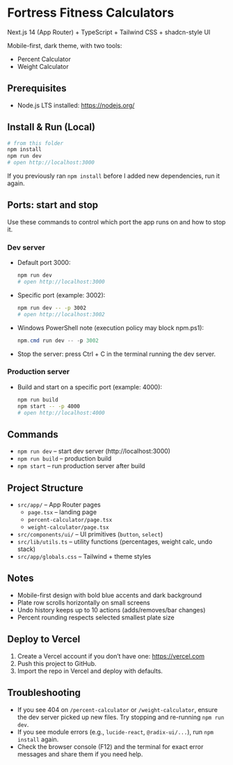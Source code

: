 # Fortress Fitness Calculators

Next.js 14 (App Router) + TypeScript + Tailwind CSS + shadcn-style UI

Mobile-first, dark theme, with two tools:
- Percent Calculator
- Weight Calculator

## Prerequisites
- Node.js LTS installed: https://nodejs.org/

## Install & Run (Local)
```bash
# from this folder
npm install
npm run dev
# open http://localhost:3000
```
If you previously ran `npm install` before I added new dependencies, run it again.

## Ports: start and stop

Use these commands to control which port the app runs on and how to stop it.

### Dev server
- Default port 3000:
  ```bash
  npm run dev
  # open http://localhost:3000
  ```
- Specific port (example: 3002):
  ```bash
  npm run dev -- -p 3002
  # open http://localhost:3002
  ```
- Windows PowerShell note (execution policy may block npm.ps1):
  ```powershell
  npm.cmd run dev -- -p 3002
  ```
- Stop the server: press Ctrl + C in the terminal running the dev server.

### Production server
- Build and start on a specific port (example: 4000):
  ```bash
  npm run build
  npm start -- -p 4000
  # open http://localhost:4000
  ```

## Commands
- `npm run dev` – start dev server (http://localhost:3000)
- `npm run build` – production build
- `npm start` – run production server after build

## Project Structure
- `src/app/` – App Router pages
  - `page.tsx` – landing page
  - `percent-calculator/page.tsx`
  - `weight-calculator/page.tsx`
- `src/components/ui/` – UI primitives (`button`, `select`)
- `src/lib/utils.ts` – utility functions (percentages, weight calc, undo stack)
- `src/app/globals.css` – Tailwind + theme styles

## Notes
- Mobile-first design with bold blue accents and dark background
- Plate row scrolls horizontally on small screens
- Undo history keeps up to 10 actions (adds/removes/bar changes)
- Percent rounding respects selected smallest plate size

## Deploy to Vercel
1. Create a Vercel account if you don’t have one: https://vercel.com
2. Push this project to GitHub.
3. Import the repo in Vercel and deploy with defaults.

## Troubleshooting
- If you see 404 on `/percent-calculator` or `/weight-calculator`, ensure the dev server picked up new files. Try stopping and re-running `npm run dev`.
- If you see module errors (e.g., `lucide-react`, `@radix-ui/...`), run `npm install` again.
- Check the browser console (F12) and the terminal for exact error messages and share them if you need help.
